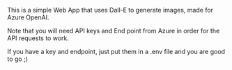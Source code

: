 This is a simple Web App that uses Dall-E to generate images, made for Azure OpenAI. 

Note that you will need API keys and End point from Azure in order for the API requests to work.

If you have a key and endpoint, just put them in a .env file and you are good to go ;)
